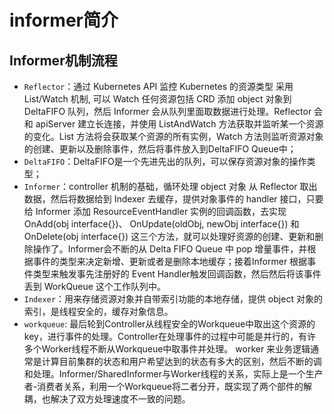 # informer简介

## Informer机制流程

- ```Reflector```：通过 Kubernetes API 监控 Kubernetes 的资源类型 采用 List/Watch 机制, 可以 Watch 任何资源包括 CRD 添加 object 对象到 DeltaFIFO 队列，然后 Informer 会从队列里面取数据进行处理。Reflector 会和 apiServer 建立长连接，并使用 ListAndWatch 方法获取并监听某一个资源的变化。List 方法将会获取某个资源的所有实例，Watch 方法则监听资源对象的创建、更新以及删除事件，然后将事件放入到DeltaFIFO Queue中；
- ```DeltaFIFO```：DeltaFIFO是一个先进先出的队列，可以保存资源对象的操作类型；
- ```Informer```：controller 机制的基础，循环处理 object 对象 从 Reflector 取出数据，然后将数据给到 Indexer 去缓存，提供对象事件的 handler 接口，只要给 Informer 添加 ResourceEventHandler 实例的回调函数，去实现 OnAdd(obj interface{})、 OnUpdate(oldObj, newObj interface{}) 和 OnDelete(obj interface{}) 这三个方法，就可以处理好资源的创建、更新和删除操作了。Informer会不断的从 Delta FIFO Queue 中 pop 增量事件，并根据事件的类型来决定新增、更新或者是删除本地缓存；接着Informer 根据事件类型来触发事先注册好的 Event Handler触发回调函数，然后然后将该事件丢到 WorkQueue 这个工作队列中。
- ```Indexer```：用来存储资源对象并自带索引功能的本地存储，提供 object 对象的索引，是线程安全的，缓存对象信息。
- ```workqueue```: 最后轮到Controller从线程安全的Workqueue中取出这个资源的key，进行事件的处理。Controller在处理事件的过程中可能是并行的，有许多个Worker线程不断从Workqueue中取事件并处理。 worker 来业务逻辑通常是计算目前集群的状态和用户希望达到的状态有多大的区别，然后不断的调和处理。Informer/SharedInformer与Worker线程的关系，实际上是一个生产者-消费者关系，利用一个Workqueue将二者分开，既实现了两个部件的解耦，也解决了双方处理速度不一致的问题。
